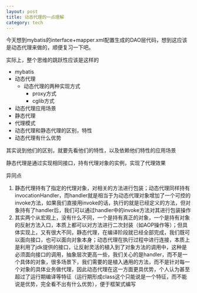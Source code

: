```yaml
---
layout: post
title: 动态代理的一点理解
category: tech
---
```


今天想到mybatis的interface+mapper.xml配置生成的DAO层代码，想到这应该是动态代理来做的，顺便复习一下吧。

实际上，整个思维的跳跃性应该是这样的

* mybatis
 * 动态代理
   * 动态代理的两种实现方式
     * proxy方式
     * cglib方式
  * 动态代理应用场景
  * 静态代理
   * 代理模式
  * 动态代理和静态代理的区别，特性
  * 动态代理有什么优势

其实说到他们的区别，就要先看他们的特性，以及依赖他们特性的应用场景

静态代理是通过实现相同接口，持有代理对象的实例，实现了代理效果

异同点

1. 静态代理持有了指定的代理对象，对相关的方法进行包装；动态代理同样持有invocationHandler，而handler就是相当于为动态代理对象增加了一个可控的invoke方法，如果我们直接用invoke的话，执行的就是已经定义的方法，但对象持有了handler后，我们可以通过handler中的invoke方法对其进行包装操作
2. 其实两个从宏观上，没有什么不同，一个是持有真正的对象，一个是持有对象的反射方法入口，本质上都可以对方法进行二次封装（如AOP操作等）；但具体实现上，又有很大不同，静态代理，在编译阶段就已经全部完成，我们既可以面向接口，也可以面向对象本身；动态代理在执行过程中进行连接，本质上是利用了jdk提供的接口，让反射灵活的植入到了对象方法的调用中，这种是必须面向接口的调用，抽象层次更高一些，我们关心的是handler，而不是一个具体的对象，很多场景下，我们需要的是植入通用的方法，而不是针对每一个对象的具体业务做代理，因此动态代理在这一方面更具优势，个人认为甚至超过了运行期编译等特征（运行期形成class这个只能说是一个特征，而不能说是优势，完全看不出有什么优势），便于框架式编写
